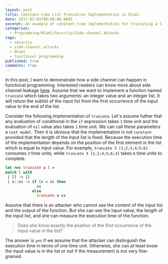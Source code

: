 ```yaml
---
layout: post
title: Constant-time List Truncation Implementation in OCaml
date: 2017-03-01T00:00:00.000Z
excerpt: An example of constant-time implementation for truncating a list in OCaml.
categories:
  - Programming/OCaml/Security/Side-channel Attacks
tags:
  - security
  - side-channel attacks
  - OCaml
  - functional programming
published: true
comments: true
---
```

In this post, I want to demonstrate how a side channel can happen in functional programming. Interested readers can know more about side channel leakage [here][1]. Assume that we want to implement a function named `truncate` which takes two arguments: an integer value and an integer list. It will return the sublist of the input list from the first occurrence of the input value to the end of the list.

Consider the following implementation of `truncate`. Let's assume futher that any evaluation of conditional in the `if` expression takes `1` time unit and the evaluation of `nil` value also takes `1` time unit. We can call these parameters a `cost model`. Then it is obvious that the implementation is not `constant` provided that the length of the input list is fixed. Because the execution time of the implementation depends on the position of the first element in the list which is equal to input value. For example, `truncate 3 [1;2;3;4;5;6]` consumes `3` time units, while `truncate 3 [1;2;4;5;6;3]` takes `6` time units to complete. 

```ocaml
let rec truncate a l =
match l with
 | [] -> []
 | x::xs -> if (x = a) then 
              xs 
            else 
              truncate a xs
```

Assume that there is an attacker who cannot see the content of the input list and the output of the function. But she can see the input value, the length of the input list, and she can measure the execution time of the function. 

> Does she know exactly the position of the first occurrence of the input value in the list? 

The answer is `yes` if we assume that the attacker can distinguish the execution time in terms of one time unit. Otherwise, she can at least know the input value is in the list or not if the measurement is not very fine-grained.

[1]: https://en.wikipedia.org/wiki/Side-channel_attack
